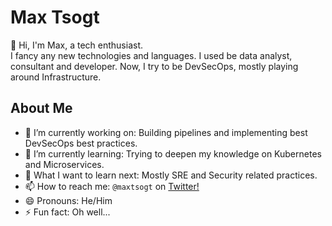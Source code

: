 # Max Tsogt

👋 Hi, I'm Max, a tech enthusiast.  
I fancy any new technologies and languages. I used be data analyst, consultant and developer. Now, I try to be DevSecOps, mostly playing around Infrastructure.

## About Me

-   🔭 I’m currently working on: Building pipelines and implementing best DevSecOps best practices.
-   🌱 I’m currently learning: Trying to deepen my knowledge on Kubernetes and Microservices.
-   🤔 What I want to learn next: Mostly SRE and Security related practices.
-   📫 How to reach me: `@maxtsogt` on [Twitter!](https://twitter.com/maxtsogt)
-   😄 Pronouns: He/Him
-   ⚡ Fun fact: Oh well... 
